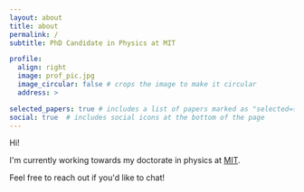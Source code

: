 ```yaml
---
layout: about
title: about
permalink: /
subtitle: PhD Candidate in Physics at MIT

profile:
  align: right
  image: prof_pic.jpg
  image_circular: false # crops the image to make it circular
  address: >

selected_papers: true # includes a list of papers marked as "selected={true}"
social: true  # includes social icons at the bottom of the page
---
```

Hi! 

I'm currently working towards my doctorate in physics at [MIT](https://physics.mit.edu/).

Feel free to reach out if you'd like to chat!
